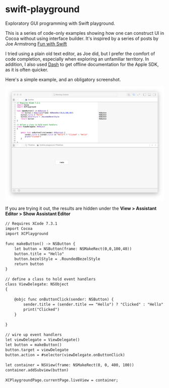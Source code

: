 # swift-playground
Exploratory GUI programming with Swift playground.

This is a series of code-only examples showing how
one can construct UI in Cocoa without using interface
builder. It's inspired by a series of posts by Joe Armstrong
[Fun with Swift][1]

I tried using a plain old text editor, as Joe did, but
I prefer the comfort of code completion, especially when
exploring an unfamiliar territory. In addition, I also used 
[Dash][2] to get offline documentation for the Apple SDK, as 
it is often quicker.

Here's a simple example, and an obligatory screenshot.

![Hello world](Swift.png?raw=true "Swift playground")

If you are trying it out, the results are hidden under the 
**View > Assistant Editor > Show Assistant Editor**

```
// Requires XCode 7.3.1
import Cocoa
import XCPlayground

func makeButton() -> NSButton {
    let button = NSButton(frame: NSMakeRect(0,0,100,40))
    button.title = "Hello"
    button.bezelStyle = .RoundedBezelStyle
    return button
}

// define a class to hold event handlers
class ViewDelegate: NSObject
{
    
    @objc func onButtonClick(sender: NSButton) {
        sender.title = (sender.title == "Hello") ? "Clicked" : "Hello"
        print("Clicked")
    }
    
}

// wire up event handlers
let viewDelegate = ViewDelegate()
let button = makeButton()
button.target = viewDelegate
button.action = #selector(viewDelegate.onButtonClick)

let container = NSView(frame: NSMakeRect(0, 0, 400, 100))
container.addSubview(button)

XCPlaygroundPage.currentPage.liveView = container;
```


[1]:http://joearms.github.io/2016/01/04/fun-with-swift.html
[2]:https://kapeli.com/dash
